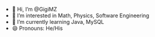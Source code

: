 - 👋 Hi, I’m @GigiMZ
- 👀 I’m interested in Math, Physics, Software Engineering
- 🌱 I’m currently learning Java, MySQL
- 😄 Pronouns: He/His

<!---
GigiMZ/GigiMZ is a ✨ special ✨ repository because its `README.md` (this file) appears on your GitHub profile.
You can click the Preview link to take a look at your changes.
--->
